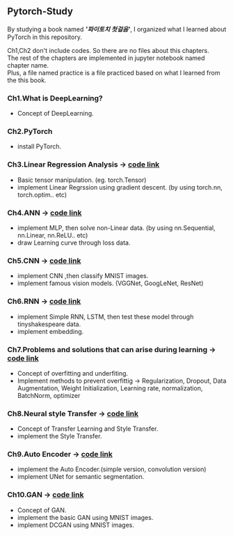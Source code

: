 ## Pytorch-Study
By studying a book named _**'파이토치 첫걸음'**_, I organized what I learned about PyTorch in this repository.  

Ch1,Ch2 don't include codes. So there are no files about this chapters.
</br> The rest of the chapters are implemented in jupyter notebook named chapter name.
</br> Plus, a file named practice is a file practiced based on what I learned from the this book.

### Ch1.What is DeepLearning?
- Concept of DeepLearning.
### Ch2.PyTorch
- install PyTorch.
### Ch3.Linear Regression Analysis -> [code link](https://github.com/ChoiDae1/Pytorch_Study/blob/main/Ch3.ipynb)
- Basic tensor manipulation. (eg. torch.Tensor)
- implement Linear Regrssion using gradient descent. (by using torch.nn, torch.optim.. etc) 
### Ch4.ANN -> [code link](https://github.com/ChoiDae1/Pytorch_Study/blob/main/Ch4.ipynb)
- implement MLP, then solve non-Linear data. (by using nn.Sequential, nn.Linear, nn.ReLU.. etc)
- draw Learning curve through loss data.
### Ch5.CNN -> [code link](https://github.com/ChoiDae1/Pytorch_Study/blob/main/Ch5.ipynb)
- implement CNN ,then classify MNIST images.
- implement famous vision models. (VGGNet, GoogLeNet, ResNet)
### Ch6.RNN -> [code link](https://github.com/ChoiDae1/Pytorch_Study/blob/main/Ch6.ipynb)
- implement Simple RNN, LSTM, then test these model through tinyshakespeare data.
- implement embedding.
### Ch7.Problems and solutions that can arise during learning -> [code link](https://github.com/ChoiDae1/Pytorch_Study/blob/main/Ch7.ipynb)
- Concept of overfitting and underfiting.
- Implement methods to prevent overfittig -> Regularization, Dropout, Data Augmentation, Weight Initialization, 
  Learning rate, normalization, BatchNorm, optimizer
### Ch8.Neural style Transfer -> [code link](https://github.com/ChoiDae1/Pytorch_Study/blob/main/Ch8.ipynb)
- Concept of Transfer Learning and Style Transfer.
- implement the Style Transfer.
### Ch9.Auto Encoder -> [code link](https://github.com/ChoiDae1/Pytorch_Study/blob/main/Ch9.ipynb)
- implement the Auto Encoder.(simple version, convolution version)
- implement UNet for semantic segmentation.
### Ch10.GAN -> [code link](https://github.com/ChoiDae1/Pytorch_Study/blob/main/Ch10.ipynb)
- Concept of GAN.
- implement the basic GAN using MNIST images.
- implement DCGAN using MNIST images.
